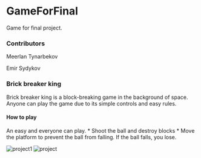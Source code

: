 # GameForFinal
 Game for final project.

<h3>Contributors</h3>
<p>Meerlan Tynarbekov</p>
<p>Emir Sydykov</p>

<h3> Brick breaker king</h3>
Brick breaker king is a block-breaking 
game in the background of space. 
Anyone can play the game due to its 
simple controls and easy rules.
<h4>How to play</h4>
An easy and everyone can play.
* Shoot the ball and destroy blocks
* Move the platform to prevent the ball from falling. If the ball falls, you lose.

![project1](https://user-images.githubusercontent.com/73534500/102700322-74914000-425d-11eb-97c0-274e1766c371.png)
![project](https://user-images.githubusercontent.com/73534500/102700366-ce920580-425d-11eb-977e-5c10fbad6096.png)





